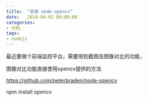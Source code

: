 ```yaml
---
title:  "安装 node-opencv"
date:   2014-04-02 00:00:00
categories:
- 代码
tags:
- nodejs
---
```


最近要做个前端监控平台，需要用到截图及图像对比的功能，

图像对比功能直接使用opencv提供的方法

https://github.com/peterbraden/node-opencv

npm install opencv
